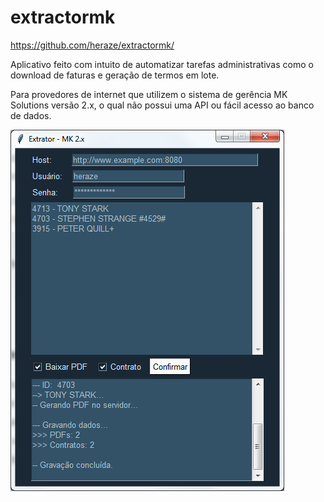 # extractormk
https://github.com/heraze/extractormk/

Aplicativo feito com intuito de automatizar tarefas administrativas como o download de faturas e geração de termos em lote.

Para provedores de internet que utilizem o sistema de gerência MK Solutions versão 2.x, o qual não possui uma API ou fácil acesso ao banco de dados.

![](images/screenshot.png)
